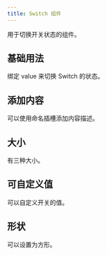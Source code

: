 ```yaml
---
title: Switch 组件
---
```


用于切换开关状态的组件。

## 基础用法

绑定 value 来切换 Switch 的状态。

<Example demo-class="switch-demo" :code="SwitchBase" />

## 添加内容

可以使用命名插槽添加内容描述。

<Example demo-class="switch-demo" :code="SwitchText" />

## 大小

有三种大小。

<Example demo-class="switch-demo" :code="SwitchSize" />

## 可自定义值

可以自定义开关的值。

<Example demo-class="switch-demo" :code="SwitchCustomValue" />

## 形状

可以设置为方形。

<Example demo-class="switch-demo" :code="SwitchShape" />


<script setup lang="ts">
import * as SwitchBase from '~src/example/switch/base.vue'
import * as SwitchText from '~src/example/switch/text.vue'
import * as SwitchSize from '~src/example/switch/size.vue'
import * as SwitchCustomValue from '~src/example/switch/custom-value.vue'
import * as SwitchShape from '~src/example/switch/shape.vue'
</script>

<style lang="stylus">
.switch-demo {
  display: flex;
  align-items: flex-end;
  .tu-switch {
    margin-right: 1em;
  }
}
</style>
